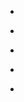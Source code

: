 
- [](/2021/04/1386589537825136641/)

- [](/2021/04/1384431157677285378/)

- [](/2021/04/1384069042672001024/)

- [](/2021/04/1383279982311399434/)

- [](/2021/04/1382910148306427907/)
